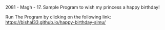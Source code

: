 2081 - Magh - 17. Sample Program to wish my princess a happy birthday!

Run The Program by clicking on the following link:
https://bishal33.github.io/happy-birthday-simu/
